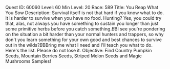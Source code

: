 Quest ID: 60060
Level: 60
Min Level: 20
Race: 589
Title: You Reap What You Sow
Description: Survival itself is not that hard if you know what to do. It is harder to survive when you have no food. Hunting? Yes, you could try that, alas, not always you have something to sustain you longer than just some primitive herbs before you catch something.$B$BI see you're pondering on the situation a bit harder than your normal hunters and trappers, so why don't you learn something for your own good and best chances to survive out in the wilds?$B$BBring me what I need and I'll teach you what to do. Here's the list. Please do not lose it.
Objective: Find Country Pumpkin Seeds, Mountain Berries Seeds, Striped Melon Seeds and Magic Mushrooms Samples!
